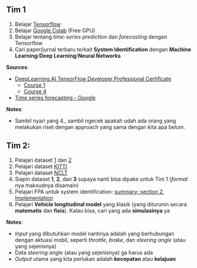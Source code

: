 ## Tim 1

1. Belajar [Tensorflow](https://www.tensorflow.org/)
2. Belajar [Google Colab](https://colab.research.google.com/notebooks/intro.ipynb) (Free GPU)
3. Belajar tentang *time-series prediction* dan *forecasting* dengan Tensorflow
4. Cari paper/jurnal terbaru terkait **System Identification** dengan **Machine Learning**/**Deep Learning**/**Neural Networks**

**Sources**: 
- [DeepLearning.AI TensorFlow Developer Professional Certificate](https://www.coursera.org/professional-certificates/tensorflow-in-practice)
  - [Course 1](https://www.coursera.org/learn/introduction-tensorflow?specialization=tensorflow-in-practice)
  - [Course 4](https://www.coursera.org/learn/tensorflow-sequences-time-series-and-prediction?specialization=tensorflow-in-practice)
- [Time series forecasting - Google](https://colab.research.google.com/github/tensorflow/docs/blob/master/site/en/tutorials/structured_data/time_series.ipynb)

**Notes**:
- Sambil nyari yang 4., sambil ngecek apakah udah ada orang yang melakukan riset dengan approach yang sama dengan kita apa belum.

## Tim 2:

1. Pelajari dataset [1](https://github.com/fadamsyah/Particle-Based-Optimization-for-Longitudinal-Control/tree/main/S2_System_Identification/data/training_data) dan [2](https://github.com/fadamsyah/Particle-Based-Optimization-for-Longitudinal-Control/tree/main/S2_System_Identification/data/test_data)
2. Pelajari dataset [KITTI](http://www.cvlibs.net/datasets/kitti/)
3. Pelajari dataset [NCLT](http://robots.engin.umich.edu/nclt/)
4. Siapin dataset **1**, **2**, dan **3** supaya nanti bisa dipake untuk Tim 1 (*format* nya maksudnya disamain)
5. Pelajari FPA untuk system identification: [summary: section 2](https://unijourn.com/article/5f7eadeb7c994c603b93ad6d/5ae99ad07348a8567766abe2/4.html), [Implementation](https://github.com/fadamsyah/Particle-Based-Optimization-for-Longitudinal-Control/tree/main/S2_System_Identification/A4_MFPA)
6. Pelajari **Vehicle longitudinal model** yang klasik (yang diturunin secara **matematis** dan **fisis**). Kalau bisa, cari yang ada **simulasinya** ya

**Notes**:
- *Input* yang dibutuhkan model nantinya adalah yang berhubungan dengan aktuasi mobil, seperti *throttle*, *brake*, dan *steering angle* (atau yang sejenisnya)
- Data *steering angle* (atau yang sejenisnya) ga harus ada
- *Output* utama yang kita perlukan adalah **kecepatan** atau **kelajuan**